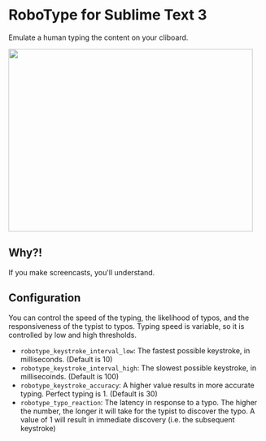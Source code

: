 # RoboType for Sublime Text 3

Emulate a human typing the content on your cliboard.

<img src="http://i.imgur.com/K348BTb.gif" width="480" height="360">

## Why?!

If you make screencasts, you'll understand.

## Configuration
You can control the speed of the typing, the likelihood of typos, and the responsiveness of the typist to typos. Typing speed is variable, so it is controlled by low and high thresholds.

* `robotype_keystroke_interval_low`: The fastest possible keystroke, in milliseconds. (Default is 10)
* `robotype_keystroke_interval_high`: The slowest possible keystroke, in millisecoinds. (Default is 100)
* `robotype_keystroke_accuracy`: A higher value results in more accurate typing. Perfect typing is 1. (Default is 30)
* `robotype_typo_reaction`: The latency in response to a typo. The higher the number, the longer it will take for the typist to discover the typo. A value of 1 will result in immediate discovery (i.e. the subsequent keystroke)

